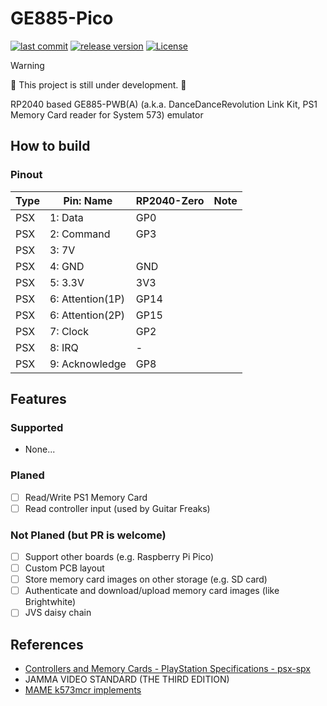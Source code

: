 # GE885-Pico

[![last commit](https://img.shields.io/github/last-commit/ddradar/GE885-Pico "last commit")](https://github.com/ddradar/ddradar/commits/main)
[![release version](https://img.shields.io/github/v/release/ddradar/GE885-Pico?sort=semver "release version")](https://github.com/ddradar/ddradar/releases)
[![License](https://img.shields.io/github/license/ddradar/GE885-Pico)](LICENSE)

> [!WARNING]
> :construction: This project is still under development. :construction:

RP2040 based GE885-PWB(A) (a.k.a. DanceDanceRevolution Link Kit, PS1 Memory Card reader for System 573) emulator

## How to build

### Pinout

|Type|Pin: Name|RP2040-Zero|Note|
|----|----------|----------|----|
|PSX|1: Data|GP0||
|PSX|2: Command|GP3||
|PSX|3: 7V|||
|PSX|4: GND|GND||
|PSX|5: 3.3V|3V3||
|PSX|6: Attention(1P)|GP14||
|PSX|6: Attention(2P)|GP15||
|PSX|7: Clock|GP2||
|PSX|8: IRQ|-||
|PSX|9: Acknowledge|GP8||

## Features

### Supported

- None...

### Planed

- [ ] Read/Write PS1 Memory Card
- [ ] Read controller input (used by Guitar Freaks)

### Not Planed (but PR is welcome)

- [ ] Support other boards (e.g. Raspberry Pi Pico)
- [ ] Custom PCB layout
- [ ] Store memory card images on other storage (e.g. SD card)
- [ ] Authenticate and download/upload memory card images (like Brightwhite)
- [ ] JVS daisy chain

## References

- [Controllers and Memory Cards - PlayStation Specifications - psx-spx](https://psx-spx.consoledev.net/controllersandmemorycards/)
- JAMMA VIDEO STANDARD (THE THIRD EDITION)
- [MAME k573mcr implements](https://github.com/mamedev/mame/blob/master/src/mame/konami/k573mcr.cpp)
